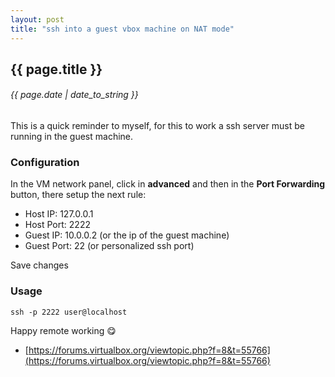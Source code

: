 ```yaml
---
layout: post
title: "ssh into a guest vbox machine on NAT mode"
---
```


## {{ page.title }}

###### {{ page.date | date_to_string }}

This is a quick reminder to myself, for this to work a ssh server must be running in the guest machine.

### Configuration

In the VM network panel, click in **advanced** and then in the **Port Forwarding** button, there setup the next rule:

- Host IP: 127.0.0.1
- Host Port: 2222
- Guest IP: 10.0.0.2 (or the ip of the guest machine)
- Guest Port: 22 (or personalized ssh port)

Save changes

### Usage

    ssh -p 2222 user@localhost

Happy remote working &#128523;

- [https://forums.virtualbox.org/viewtopic.php?f=8&t=55766](https://forums.virtualbox.org/viewtopic.php?f=8&t=55766)
